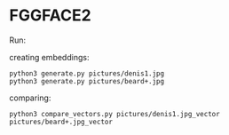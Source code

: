 # FGGFACE2

Run:

creating embeddings:

	python3 generate.py pictures/denis1.jpg
	python3 generate.py pictures/beard+.jpg

comparing:

	python3 compare_vectors.py pictures/denis1.jpg_vector pictures/beard+.jpg_vector
